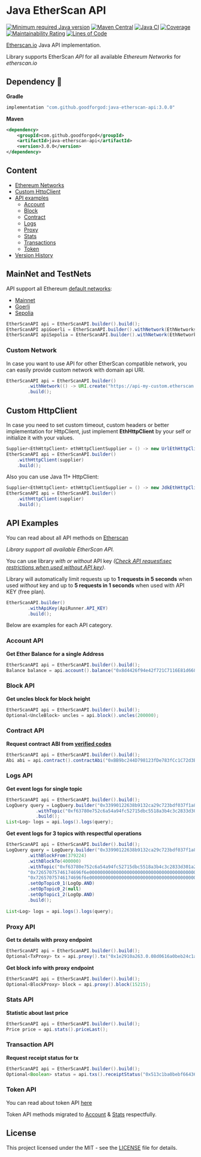 # Java EtherScan API 

[![Minimum required Java version](https://img.shields.io/badge/Java-11%2B-blue?logo=openjdk)](https://openjdk.org/projects/jdk/11/)
[![Maven Central](https://maven-badges.herokuapp.com/maven-central/com.github.goodforgod/java-etherscan-api/badge.svg)](https://maven-badges.herokuapp.com/maven-central/com.github.goodforgod/java-etherscan-api)
[![Java CI](https://github.com/GoodforGod/java-etherscan-api/workflows/CI%20Master/badge.svg)](https://github.com/GoodforGod/java-etherscan-api/actions?query=workflow%3ACI+Master)
[![Coverage](https://sonarcloud.io/api/project_badges/measure?project=GoodforGod_java-etherscan-api&metric=coverage)](https://sonarcloud.io/dashboard?id=GoodforGod_java-etherscan-api)
[![Maintainability Rating](https://sonarcloud.io/api/project_badges/measure?project=GoodforGod_java-etherscan-api&metric=sqale_rating)](https://sonarcloud.io/dashboard?id=GoodforGod_java-etherscan-api)
[![Lines of Code](https://sonarcloud.io/api/project_badges/measure?project=GoodforGod_java-etherscan-api&metric=ncloc)](https://sonarcloud.io/dashboard?id=GoodforGod_java-etherscan-api)

[Etherscan.io](https://docs.etherscan.io/) Java API implementation.

Library supports EtherScan *API* for all available *Ethereum Networks* for *etherscan.io*

## Dependency :rocket:

**Gradle**
```groovy
implementation "com.github.goodforgod:java-etherscan-api:3.0.0"
```

**Maven**
```xml
<dependency>
    <groupId>com.github.goodforgod</groupId>
    <artifactId>java-etherscan-api</artifactId>
    <version>3.0.0</version>
</dependency>
```

## Content
- [Ethereum Networks](#mainnet-and-testnets)
- [Custom HttpClient](#custom-httpclient)
- [API examples](#api-examples)
    - [Account](#account-api)
    - [Block](#block-api)
    - [Contract](#contract-api)
    - [Logs](#logs-api)
    - [Proxy](#proxy-api)
    - [Stats](#stats-api)
    - [Transactions](#transaction-api)
    - [Token](#token-api)
- [Version History](#version-history)

## MainNet and TestNets

API support all Ethereum [default networks](https://docs.etherscan.io/getting-started/endpoint-urls):
- [Mainnet](https://api.etherscan.io/)
- [Goerli](https://api-goerli.etherscan.io/)
- [Sepolia](https://api-sepolia.etherscan.io/)

```java
EtherScanAPI api = EtherScanAPI.builder().build();
EtherScanAPI apiGoerli = EtherScanAPI.builder().withNetwork(EthNetworks.GORLI).build();
EtherScanAPI apiSepolia = EtherScanAPI.builder().withNetwork(EthNetworks.SEPOLIA).build();
```

### Custom Network

In case you want to use API for other EtherScan compatible network, you can easily provide custom network with domain api URI.

```java
EtherScanAPI api = EtherScanAPI.builder()
        .withNetwork(() -> URI.create("https://api-my-custom.etherscan.io/api"))
        .build();
```

## Custom HttpClient

In case you need to set custom timeout, custom headers or better implementation for HttpClient, 
just implement **EthHttpClient** by your self or initialize it with your values.

```java
Supplier<EthHttpClient> ethHttpClientSupplier = () -> new UrlEthHttpClient(Duration.ofMillis(300), Duration.ofMillis(300));
EtherScanAPI api = EtherScanAPI.builder()
    .withHttpClient(supplier)
    .build();
```

Also you can use Java 11+ HttpClient:
```java
Supplier<EthHttpClient> ethHttpClientSupplier = () -> new JdkEthHttpClient();
EtherScanAPI api = EtherScanAPI.builder()
    .withHttpClient(supplier)
    .build();
```

## API Examples

You can read about all API methods on [Etherscan](https://docs.etherscan.io/api-endpoints/accounts)

*Library support all available EtherScan API.*

You can use library *with or without* API key *([Check API request\sec restrictions when used without API key](https://docs.etherscan.io/getting-started/viewing-api-usage-statistics))*.

Library will automatically limit requests up to **1 requests in 5 seconds** when used *without* key and up to **5 requests in 1 seconds** when used with API KEY (free plan).
```java
EtherScanAPI.builder()
        .withApiKey(ApiRunner.API_KEY)
        .build();
```

Below are examples for each API category.

### Account API

**Get Ether Balance for a single Address**
```java
EtherScanAPI api = EtherScanAPI.builder().build();
Balance balance = api.account().balance("0x8d4426f94e42f721C7116E81d6688cd935cB3b4F");
```

### Block API

**Get uncles block for block height**
```java
EtherScanAPI api = EtherScanAPI.builder().build();
Optional<UncleBlock> uncles = api.block().uncles(200000);
```

### Contract API
**Request contract ABI from [verified codes](https://etherscan.io/contractsVerified)**
```java
EtherScanAPI api = EtherScanAPI.builder().build();
Abi abi = api.contract().contractAbi("0xBB9bc244D798123fDe783fCc1C72d3Bb8C189413");
```

### Logs API

**Get event logs for single topic**
```java
EtherScanAPI api = EtherScanAPI.builder().build();
LogQuery query = LogQuery.builder("0x33990122638b9132ca29c723bdf037f1a891a70c")
           .withTopic("0xf63780e752c6a54a94fc52715dbc5518a3b4c3c2833d301a204226548a2a8545")
           .build();
List<Log> logs = api.logs().logs(query);
```

**Get event logs for 3 topics with respectful operations**
```java
EtherScanAPI api = EtherScanAPI.builder().build();
LogQuery query = LogQuery.builder("0x33990122638b9132ca29c723bdf037f1a891a70c")
        .withBlockFrom(379224)
        .withBlockTo(400000)
        .withTopic("0xf63780e752c6a54a94fc52715dbc5518a3b4c3c2833d301a204226548a2a8545",
        "0x72657075746174696f6e00000000000000000000000000000000000000000000",
        "0x72657075746174696f6e00000000000000000000000000000000000000000000")
        .setOpTopic0_1(LogOp.AND)
        .setOpTopic0_2(null)
        .setOpTopic1_2(LogOp.AND)
        .build();
 
List<Log> logs = api.logs().logs(query);
```

### Proxy API

**Get tx details with proxy endpoint**
```java
EtherScanAPI api = EtherScanAPI.builder().build();
Optional<TxProxy> tx = api.proxy().tx("0x1e2910a263.0.08d0616a0beb24c1a491d78771baa54a33e66065e03b1f46bc1");
```

**Get block info with proxy endpoint**
```java
EtherScanAPI api = EtherScanAPI.builder().build();
Optional<BlockProxy> block = api.proxy().block(15215);
```

### Stats API

**Statistic about last price**
```java
EtherScanAPI api = EtherScanAPI.builder().build();
Price price = api.stats().priceLast();
```

### Transaction API

**Request receipt status for tx**
```java
EtherScanAPI api = EtherScanAPI.builder().build();
Optional<Boolean> status = api.txs().receiptStatus("0x513c1ba0bebf66436b5fed86ab668452b7805593c05073eb2d51d3a52f480a76");
```

### Token API

You can read about token API [here](https://docs.etherscan.io/api-endpoints/tokens)

Token API methods migrated to [Account](#account-api) & [Stats](#stats-api) respectfully.

## License

This project licensed under the MIT - see the [LICENSE](LICENSE) file for details.
